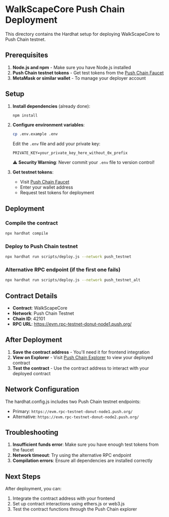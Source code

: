 # WalkScapeCore Push Chain Deployment

This directory contains the Hardhat setup for deploying WalkScapeCore to Push Chain testnet.

## Prerequisites

1. **Node.js and npm** - Make sure you have Node.js installed
2. **Push Chain testnet tokens** - Get test tokens from the [Push Chain Faucet](https://faucet.push.org/)
3. **MetaMask or similar wallet** - To manage your deployer account

## Setup

1. **Install dependencies** (already done):
   ```bash
   npm install
   ```

2. **Configure environment variables**:
   ```bash
   cp .env.example .env
   ```
   
   Edit the `.env` file and add your private key:
   ```
   PRIVATE_KEY=your_private_key_here_without_0x_prefix
   ```
   
   ⚠️ **Security Warning**: Never commit your `.env` file to version control!

3. **Get testnet tokens**:
   - Visit [Push Chain Faucet](https://faucet.push.org/)
   - Enter your wallet address
   - Request test tokens for deployment

## Deployment

### Compile the contract
```bash
npx hardhat compile
```

### Deploy to Push Chain testnet
```bash
npx hardhat run scripts/deploy.js --network push_testnet
```

### Alternative RPC endpoint (if the first one fails)
```bash
npx hardhat run scripts/deploy.js --network push_testnet_alt
```

## Contract Details

- **Contract**: WalkScapeCore
- **Network**: Push Chain Testnet
- **Chain ID**: 42101
- **RPC URL**: https://evm.rpc-testnet-donut-node1.push.org/

## After Deployment

1. **Save the contract address** - You'll need it for frontend integration
2. **View on Explorer** - Visit [Push Chain Explorer](https://donut.push.network/) to view your deployed contract
3. **Test the contract** - Use the contract address to interact with your deployed contract

## Network Configuration

The hardhat.config.js includes two Push Chain testnet endpoints:
- Primary: `https://evm.rpc-testnet-donut-node1.push.org/`
- Alternative: `https://evm.rpc-testnet-donut-node2.push.org/`

## Troubleshooting

1. **Insufficient funds error**: Make sure you have enough test tokens from the faucet
2. **Network timeout**: Try using the alternative RPC endpoint
3. **Compilation errors**: Ensure all dependencies are installed correctly

## Next Steps

After deployment, you can:
1. Integrate the contract address with your frontend
2. Set up contract interactions using ethers.js or web3.js
3. Test the contract functions through the Push Chain explorer
